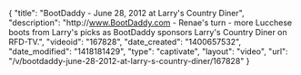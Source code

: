 {
    "title": "BootDaddy - June 28, 2012 at Larry's Country Diner",
    "description": "http:\/\/www.BootDaddy.com - Renae's turn - more Lucchese boots from Larry's picks as BootDaddy sponsors Larry's Country Diner on RFD-TV.",
    "videoid": "167828",
    "date_created": "1400657532",
    "date_modified": "1418181429",
    "type": "captivate",
    "layout": "video",
    "url": "\/v\/bootdaddy-june-28-2012-at-larry-s-country-diner\/167828"
}
